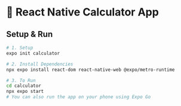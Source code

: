 # 📱 React Native Calculator App

## Setup & Run

```sh
# 1. Setup
expo init calculator

# 2. Install Dependencies
npx expo install react-dom react-native-web @expo/metro-runtime

# 3. To Run
cd calculator
npx expo start
# You can also run the app on your phone using Expo Go
